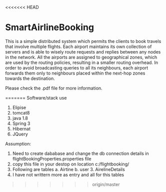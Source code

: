 <<<<<<< HEAD
# SmartAirlineBooking

This is a simple distributed system which permits the clients to book travels that involve multiple flights. Each airport maintains its own collection of servers and is able to wisely route requests and replies between any nodes in the network. All the airports are assigned to geographical zones, which are used by the routing policies, resulting in a smaller routing overhead. In order to avoid broadcasting queries to all its neighbours, each airport forwards them only to neighbours placed within the next-hop zones towards the destination.

Please check the .pdf file for more information.

=======
Software/stack use

1. Elipise
2. tomcat8
3. java 1.8
4. Spring 3
5. Hibernat
6. JQuery


Assumption:
1. Need to create dababase and change the db connection details in flightBookingProperties.properties file
2. copy this file in your destop on location c:/flightbooking/
3. Following are tables
	a. Airtine
	b. user
	3. AirelineDetails
4. I have not writtern more as entry and all for this tables
>>>>>>> origin/master
